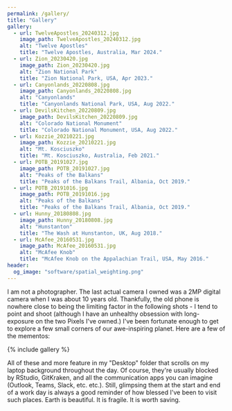 ```yaml
---
permalink: /gallery/
title: "Gallery"
gallery:
  - url: TwelveApostles_20240312.jpg
    image_path: TwelveApostles_20240312.jpg
    alt: "Twelve Apostles"
    title: "Twelve Apostles, Australia, Mar 2024."
  - url: Zion_20230420.jpg
    image_path: Zion_20230420.jpg
    alt: "Zion National Park"
    title: "Zion National Park, USA, Apr 2023."
  - url: Canyonlands_20220808.jpg
    image_path: Canyonlands_20220808.jpg
    alt: "Canyonlands"
    title: "Canyonlands National Park, USA, Aug 2022."
  - url: DevilsKitchen_20220809.jpg
    image_path: DevilsKitchen_20220809.jpg
    alt: "Colorado National Monument"
    title: "Colorado National Monument, USA, Aug 2022."
  - url: Kozzie_20210221.jpg
    image_path: Kozzie_20210221.jpg
    alt: "Mt. Kosciuszko"
    title: "Mt. Kosciuszko, Australia, Feb 2021."
  - url: POTB_20191027.jpg
    image_path: POTB_20191027.jpg
    alt: "Peaks of the Balkans"
    title: "Peaks of the Balkans Trail, Albania, Oct 2019."
  - url: POTB_20191016.jpg
    image_path: POTB_20191016.jpg
    alt: "Peaks of the Balkans"
    title: "Peaks of the Balkans Trail, Albania, Oct 2019."
  - url: Hunny_20180808.jpg
    image_path: Hunny_20180808.jpg
    alt: "Hunstanton"
    title: "The Wash at Hunstanton, UK, Aug 2018."
  - url: McAfee_20160531.jpg
    image_path: McAfee_20160531.jpg
    alt: "McAfee Knob"
    title: "McAfee Knob on the Appalachian Trail, USA, May 2016."
header:
  og_image: "software/spatial_weighting.png"
---
```


I am not a photographer. The last actual camera I owned was a 2MP digital camera when I was about 10 years old. Thankfully, the old phone is nowhere close to being the limiting factor in the following shots - I tend to point and shoot (although I have an unhealthy obsession with long-exposure on the two Pixels I've owned.) I've been fortunate enough to get to explore a few small corners of our awe-inspiring planet. Here are a few of the mementos:

{% include gallery %}

All of these and more feature in my "Desktop" folder that scrolls on my laptop background throughout the day. Of course, they're usually blocked by RStudio, GitKraken, and all the communication apps you can imagine (Outlook, Teams, Slack, etc. etc.). Still, glimpsing them at the start and end of a work day is always a good reminder of how blessed I've been to visit such places. Earth is beautiful. It is fragile. It is worth saving. 